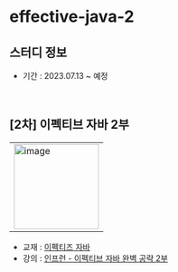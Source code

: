 # effective-java-2
## 스터디 정보
- 기간 : 2023.07.13 ~ 예정

<br/> 

## [2차] 이펙티브 자바 2부
<table><tr><td>
    <img width="150" alt="image" src="https://user-images.githubusercontent.com/87924260/228149392-17e6d0cb-3f0b-4f4a-a31c-ada47cadb719.png">
</td></tr></table>

- 교재 : [이펙티즈 자바](https://www.aladin.co.kr/shop/wproduct.aspx?ItemId=171196410)
- 강의 : [인프런 - 이펙티브 자바 완벽 공략 2부](https://www.inflearn.com/course/%EC%9D%B4%ED%8E%99%ED%8B%B0%EB%B8%8C-%EC%9E%90%EB%B0%94-2)
